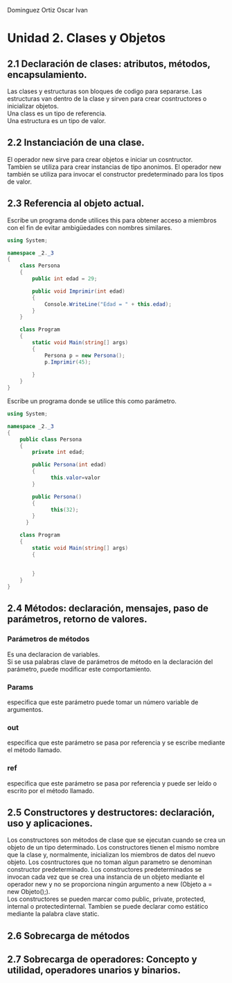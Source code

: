 Dominguez Ortiz Oscar Ivan
# Unidad 2. Clases y Objetos
## 2.1 Declaración de clases: atributos, métodos, encapsulamiento.
Las clases y estructuras son bloques de codigo para separarse. Las estructuras van dentro de la clase y sirven para crear cosntructores o inicializar objetos.  
Una class es un tipo de referencia.  
Una estructura es un tipo de valor.
## 2.2 Instanciación de una clase.
El operador new sirve para crear objetos e iniciar un cosntructor.  
Tambien se utiliza para crear instancias de tipo anonimos. El operador new también se utiliza para invocar el constructor predeterminado para los tipos de valor.
## 2.3 Referencia al objeto actual.
Escribe un programa donde utilices this para obtener acceso a miembros con el fin de evitar ambigüedades con nombres similares.
``` csharp
using System;

namespace _2._3
{
    class Persona
    {
        public int edad = 29;

        public void Imprimir(int edad)
        {
            Console.WriteLine("Edad = " + this.edad);
        }
    }

    class Program
    {
        static void Main(string[] args)
        {
            Persona p = new Persona();
            p.Imprimir(45);
            
        }
    }
}
```  
Escribe un programa donde se utilice this como parámetro.
``` csharp 
using System;

namespace _2._3
{
    public class Persona 
    {
        private int edad;

        public Persona(int edad)
        {
              this.valor=valor
        } 

        public Persona()
        {
              this(32);
        } 
      }

    class Program
    {
        static void Main(string[] args)
        {
            
            
        }
    }
}
```
## 2.4 Métodos: declaración, mensajes, paso de parámetros, retorno de valores.
### Parámetros de métodos
Es una declaracion de variables.  
Si se usa palabras clave de parámetros de método en la declaración del parámetro, puede modificar este comportamiento.
### Params
especifica que este parámetro puede tomar un número variable de argumentos.
### out
especifica que este parámetro se pasa por referencia y se escribe mediante el método llamado.
### ref
especifica que este parámetro se pasa por referencia y puede ser leído o escrito por el método llamado.
##  2.5 Constructores y destructores: declaración, uso y aplicaciones.
Los constructores son métodos de clase que se ejecutan cuando se crea un objeto de un tipo determinado. Los constructores tienen el mismo nombre que la clase y, normalmente, inicializan los miembros de datos del nuevo objeto. Los cosntructores que no toman algun parametro se denominan constructor predeterminado. Los constructores predeterminados se invocan cada vez que se crea una instancia de un objeto mediante el operador new y no se proporciona ningún argumento a new (Objeto a = new Objeto();).  
Los constructores se pueden marcar como public, private, protected, internal o protectedinternal. Tambien se puede declarar como estático mediante la palabra clave static. 
##  2.6 Sobrecarga de métodos
##  2.7 Sobrecarga de operadores: Concepto y utilidad, operadores unarios y binarios.